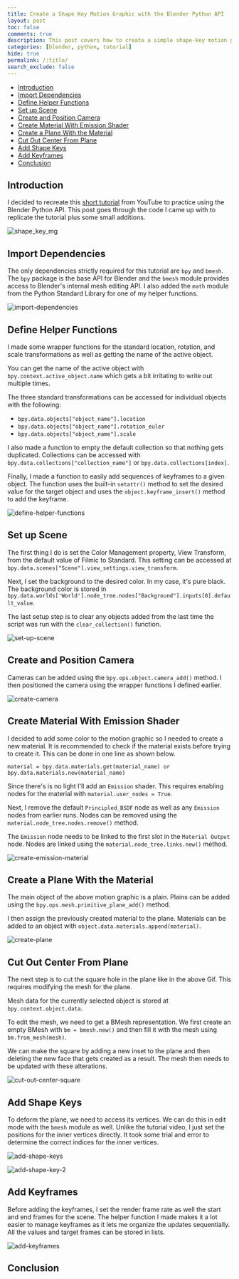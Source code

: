 ```yaml
---
title: Create a Shape Key Motion Graphic with the Blender Python API
layout: post
toc: false
comments: true
description: This post covers how to create a simple shape-key motion graphic in Blender using the Python API.
categories: [blender, python, tutorial]
hide: true
permalink: /:title/
search_exclude: false
---
```


* [Introduction](#introduction)
* [Import Dependencies](#import-dependencies)
* [Define Helper Functions](#define-helper-functions)
* [Set up Scene](#set-up-scene)
* [Create and Position Camera](#create-and-position-camera)
* [Create Material With Emission Shader](#create-material-with-emission-shader)
* [Create a Plane With the Material](#create-a-plane-with-the-material)
* [Cut Out Center From Plane](#cut-out-center-from-plane)
* [Add Shape Keys](#add-shape-keys)
* [Add Keyframes](#add-keyframes)
* [Conclusion](#conclusion)

## Introduction

I decided to recreate this [short tutorial](https://www.youtube.com/watch?v=N3FZcFk-dZA&list=PLGKIkAXk1OeTti1rRVTJF_9_JCC3zY0bh&index=11) from YouTube to practice using the Blender Python API. This post goes through the code I came up with to replicate the tutorial plus some small additions.

![shape_key_mg](..\images\shape-key-motion-graphic-bpy\shape_key_mg.gif)



## Import Dependencies

The only dependencies strictly required for this tutorial are `bpy` and `bmesh`. The `bpy` package is the base API for Blender and the `bmesh` module provides access to Blender's internal mesh editing API. I also added the `math` module from the Python Standard Library for one of my helper functions. 

![import-dependencies](..\images\shape-key-motion-graphic-bpy\import-dependencies.png)



## Define Helper Functions

I made some wrapper functions for the standard location, rotation, and scale transformations as well as getting the name of the active object.

You can get the name of the active object with `bpy.context.active_object.name` which gets a bit irritating to write out multiple times.

The three standard transformations can be accessed for individual objects with the following:

* `bpy.data.objects["object_name"].location`
* `bpy.data.objects["object_name"].rotation_euler`
* `bpy.data.objects["object_name"].scale`

I also made a function to empty the default collection so that nothing gets duplicated. Collections can be accessed with `bpy.data.collections["collection_name"]` or `bpy.data.collections[index]`.

Finally, I made a function to easily add sequences of keyframes to a given object. The function uses the built-in `setattr()` method to set the desired value for the target object and uses the `object.keyframe_insert()` method to add the keyframe. 

![define-helper-functions](..\images\shape-key-motion-graphic-bpy\define-helper-functions_2.png)



## Set up Scene

The first thing I do is set the Color Management property, View Transform, from the default value of Filmic to Standard. This setting can be accessed at `bpy.data.scenes["Scene"].view_settings.view_transform`.

Next, I set the background to the desired color. In my case, it's pure black. The background color is stored in `bpy.data.worlds['World'].node_tree.nodes["Background"].inputs[0].default_value`.

The last setup step is to clear any objects added from the last time the script was run with the `clear_collection()` function.

![set-up-scene](..\images\shape-key-motion-graphic-bpy\set-up-scene.png)



## Create and Position Camera

Cameras can be added using the `bpy.ops.object.camera_add()` method. I then positioned the camera using the wrapper functions I defined earlier.

![create-camera](..\images\shape-key-motion-graphic-bpy\create-camera.png)





## Create Material With Emission Shader

I decided to add some color to the motion graphic so I needed to create a new material. It is recommended to check if the material exists before trying to create it. This can be done in one line as shown below.

`material = bpy.data.materials.get(material_name) or bpy.data.materials.new(material_name)`

Since there's is no light I'll add an `Emission` shader. This requires enabling nodes for the material with `material.user_nodes = True`. 

Next, I remove the default `Principled_BSDF` node as well as any `Emission` nodes from earlier runs. Nodes can be removed using the `material.node_tree.nodes.remove()` method.

The `Emission` node needs to be linked to the first slot in the `Material Output` node. Nodes are linked using the `material.node_tree.links.new()` method.



![create-emission-material](..\images\shape-key-motion-graphic-bpy\create-emission-material.png)



## Create a Plane With the Material

The main object of the above motion graphic is a plain. Plains can be added using the `bpy.ops.mesh.primitive_plane_add()` method. 

I then assign the previously created material to the plane. Materials can be added to an object with `object.data.materials.append(material)`.

![create-plane](..\images\shape-key-motion-graphic-bpy\create-plane.png)



## Cut Out Center From Plane

The next step is to cut the square hole in the plane like in the above Gif. This requires modifying the mesh for the plane. 

Mesh data for the currently selected object is stored at `bpy.context.object.data`.

To edit the mesh, we need to get a BMesh representation. We first create an empty BMesh with `bm = bmesh.new()` and then fill it with the mesh using `bm.from_mesh(mesh)`.





We can make the square by adding a new inset to the plane and then deleting the new face that gets created as a result. The mesh then needs to be updated with these alterations.

![cut-out-center-square](..\images\shape-key-motion-graphic-bpy\cut-out-center-square_2.png)



## Add Shape Keys

To deform the plane, we need to access its vertices. We can do this in edit mode with the `bmesh` module as well. Unlike the tutorial video, I just set the positions for the inner vertices directly. It took some trial and error to determine the correct indices for the inner vertices.

![add-shape-keys](..\images\shape-key-motion-graphic-bpy\add-shape-key-1.png)





![add-shape-key-2](..\images\shape-key-motion-graphic-bpy\add-shape-key-2.png)





## Add Keyframes

Before adding the keyframes, I set the render frame rate as well the start and end frames for the scene. The helper function I made makes it a lot easier to manage keyframes as it lets me organize the updates sequentially. All the values and target frames can be stored in lists. 

![add-keyframes](..\images\shape-key-motion-graphic-bpy\add-keyframes.png)



## Conclusion

